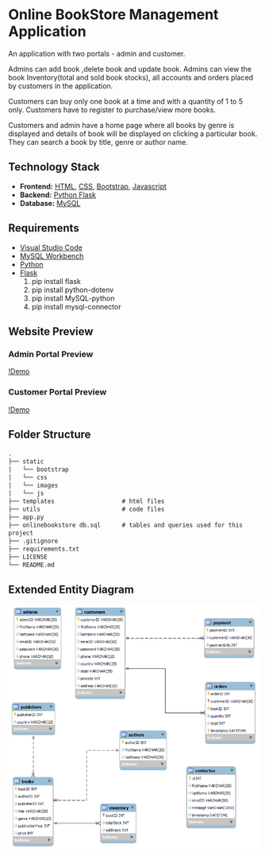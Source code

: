 # Online BookStore Management Application
An application with two portals - admin and customer. 

Admins can add book ,delete book and update book. Admins can view the book Inventory(total and sold book stocks), all accounts and orders placed by customers in the application.

Customers can buy only one book at a time and with a quantity of 1 to 5 only. Customers have to register to purchase/view more books.

Customers and admin have a home page where all books by genre is displayed and details of book will be displayed on clicking a particular book.
They can search a book by title, genre or author name.


## Technology Stack
* **Frontend:** [HTML](https://html.com/), [CSS](https://developer.mozilla.org/en-US/docs/Web/CSS), [Bootstrap](https://getbootstrap.com/), [Javascript](https://developer.mozilla.org/en-US/docs/Web/JavaScript)
* **Backend:** [Python Flask](https://flask.palletsprojects.com/en/2.0.x/)
* **Database:** [MySQL](https://www.mysql.com/)

## Requirements
* [Visual Studio Code](https://code.visualstudio.com/)
* [MySQL Workbench](https://www.mysql.com/products/workbench/)
* [Python](https://www.python.org/)
* [Flask](https://pypi.org/project/Flask/)
    1. pip install flask  
    2. pip install python-dotenv
    3. pip install MySQL-python
    4. pip install mysql-connector

## Website Preview
### Admin Portal Preview
  [!Demo](https://user-images.githubusercontent.com/63465293/144717705-0444def6-41dc-4d17-ba48-0ac1ac2811a7.mp4)

### Customer Portal Preview
  [!Demo](https://user-images.githubusercontent.com/63465293/144717576-540e6beb-c630-4971-b98c-1bb670d7ad3b.mp4)

## Folder Structure
    .
    ├── static          
    |   └── bootstrap
    |   └── css
    |   └── images
    |   └── js
    ├── templates                   # html files 
    ├── utils                       # code files
    ├── app.py              
    ├── onlinebookstore db.sql      # tables and queries used for this project
    ├── .gitignore
    ├── requirements.txt
    ├── LICENSE
    └── README.md

## Extended Entity Diagram
![Screenshot](./static/images/EERDiagram.png)
